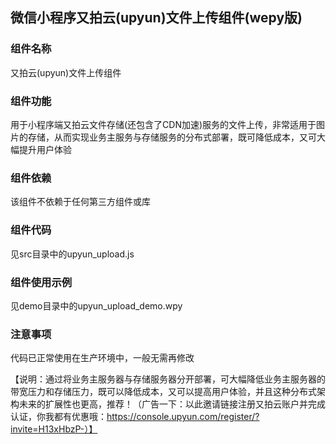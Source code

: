 ## 微信小程序又拍云(upyun)文件上传组件(wepy版)

### 组件名称
又拍云(upyun)文件上传组件

### 组件功能
用于小程序端又拍云文件存储(还包含了CDN加速)服务的文件上传，非常适用于图片的存储，从而实现业务主服务与存储服务的分布式部署，既可降低成本，又可大幅提升用户体验

### 组件依赖
该组件不依赖于任何第三方组件或库

### 组件代码
见src目录中的upyun_upload.js

### 组件使用示例
见demo目录中的upyun_upload_demo.wpy

### 注意事项
代码已正常使用在生产环境中，一般无需再修改

【说明：通过将业务主服务器与存储服务器分开部署，可大幅降低业务主服务器的带宽压力和存储压力，既可以降低成本，又可以提高用户体验，并且这种分布式架构未来的扩展性也更高，推荐！（广告一下：以此邀请链接注册又拍云账户并完成认证，你我都有优惠哦：https://console.upyun.com/register/?invite=H13xHbzP-）】

